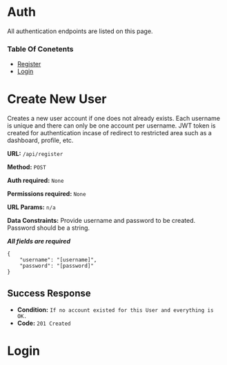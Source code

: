 # Auth 

All authentication endpoints are listed on this page. 

### Table Of Conetents

* [Register](#register)
* [Login](#login)

# Create New User

Creates a new user account if one does not already exists. Each username is unique and there can only be one account per username.
JWT token is created for authentication incase of redirect to restricted area such as a dashboard, profile, etc.


**URL:** `/api/register`

**Method:** `POST`

**Auth required:** `None`

**Permissions required:** `None`

**URL Params:**  `n/a`

**Data Constraints:** 
Provide username and password to be created. Password should be a string. 

**_All fields are required_**

```
{
    "username": "[username]",
    "password": "[password]"
}

```
## Success Response

- **Condition:**  `If no account existed for this User and everything is OK.`
- **Code:**  `201 Created`
# Login



